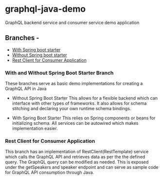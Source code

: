 # graphql-java-demo
GraphQL backend service and consumer service demo application

## Branches -
  - [With Spring boot starter](/ariskycode/graphql-java-demo/tree/with-sb-starter)
  - [Without Spring boot starter](/ariskycode/graphql-java-demo/tree/without-sb-starter)
  - [Rest Client for Consumer Application](/ariskycode/graphql-java-demo/tree/rest-client)
  
### With and Without Spring Boot Starter Branch
These branches serve as basic demo implementations for creating a GraphQL API in Java

- Without Spring Boot Starter 
  This allows for a flexible backend which can interface with other types of frameworks. It also allows for schema stitching and declaring your own runtime schema bindings.
  
- With Spring Boot Starter
  This relies on Spring components or beans for initializing schema. All services can be autowired which makes implementation easier.
  
### Rest Client for Consumer Application
This branch has an implementation of RestClient(RestTemplate) service which calls the GraphQL API and retrieves data as per the the defined query. The GraphQL query can be modified as needed.
This is exposed under the getSpeakers and speaker endpoint and can serve as sample code for GraphQL API consumption through Java.


